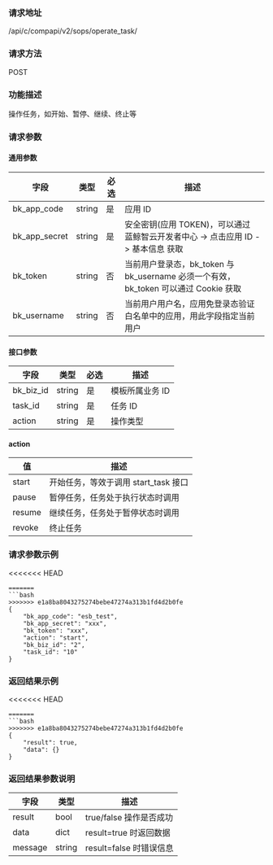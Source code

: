
### 请求地址

/api/c/compapi/v2/sops/operate_task/



### 请求方法

POST


### 功能描述

操作任务，如开始、暂停、继续、终止等

### 请求参数


#### 通用参数

| 字段 | 类型 | 必选 |  描述 |
|-----------|------------|--------|------------|
| bk_app_code  |  string    | 是 | 应用 ID     |
| bk_app_secret|  string    | 是 | 安全密钥(应用 TOKEN)，可以通过 蓝鲸智云开发者中心 -&gt; 点击应用 ID -&gt; 基本信息 获取 |
| bk_token     |  string    | 否 | 当前用户登录态，bk_token 与 bk_username 必须一个有效，bk_token 可以通过 Cookie 获取 |
| bk_username  |  string    | 否 | 当前用户用户名，应用免登录态验证白名单中的应用，用此字段指定当前用户 |

#### 接口参数

| 字段          |  类型       | 必选   |  描述             |
|---------------|------------|--------|------------------|
|   bk_biz_id   |   string     |   是   |  模板所属业务 ID |
|   task_id     |   string     |   是   |  任务 ID         |
|   action      |   string     |   是   |  操作类型       |

#### action

| 值        | 描述     |
|-----------|----------|
| start     | 开始任务，等效于调用 start_task 接口 |
| pause     | 暂停任务，任务处于执行状态时调用  |
| resume    | 继续任务，任务处于暂停状态时调用  |
| revoke    | 终止任务  |

### 请求参数示例

<<<<<<< HEAD
```plain
=======
```bash
>>>>>>> e1a8ba8043275274bebe47274a313b1fd4d2b0fe
{
    "bk_app_code": "esb_test",
    "bk_app_secret": "xxx",
    "bk_token": "xxx",
    "action": "start",
    "bk_biz_id": "2",
    "task_id": "10"
}
```

### 返回结果示例

<<<<<<< HEAD
```plain
=======
```bash
>>>>>>> e1a8ba8043275274bebe47274a313b1fd4d2b0fe
{
    "result": true,
    "data": {}
}
```

### 返回结果参数说明

| 字段      | 类型      | 描述      |
|-----------|----------|-----------|
|  result      |    bool    |      true/false 操作是否成功     |
|  data        |    dict  |      result=true 时返回数据      |
|  message     |    string  |      result=false 时错误信息     |